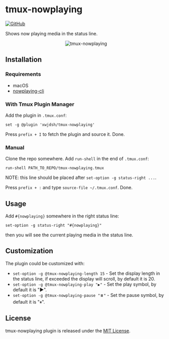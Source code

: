 # tmux-nowplaying

[![GitHub](https://img.shields.io/github/license/xwjdsh/tmux-nowplaying)](https://opensource.org/licenses/MIT)

Shows now playing media in the status line.

<p align="center">
  <img src="https://github.com/xwjdsh/tmux-nowplaying/raw/main/assets/tmux-nowplaying.gif" alt="tmux-nowplaying">
</p>

## Installation

### Requirements

- macOS
- [nowplaying-cli](https://github.com/kirtan-shah/nowplaying-cli)

### With Tmux Plugin Manager

Add the plugin in `.tmux.conf`:

```
set -g @plugin 'xwjdsh/tmux-nowplaying'
```

Press `prefix + I` to fetch the plugin and source it. Done.

### Manual

Clone the repo somewhere. Add `run-shell` in the end of `.tmux.conf`:

```
run-shell PATH_TO_REPO/tmux-nowplaying.tmux
```

NOTE: this line should be placed after `set-option -g status-right ...`.

Press `prefix + :` and type `source-file ~/.tmux.conf`. Done.

## Usage

Add `#{nowplaying}` somewhere in the right status line:

```
set-option -g status-right "#{nowplaying}"
```

then you will see the current playing media in the status line.

## Customization

The plugin could be customized with:

- `set-option -g @tmux-nowplaying-length 15` - Set the display length in the status line, if exceeded the display will scroll, by default it is 20.
- `set-option -g @tmux-nowplaying-play "▶️"` - Set the play symbol, by default it is "▶".
- `set-option -g @tmux-nowplaying-pause "⏸️"` - Set the pause symbol, by default it is "⏸".

## License

tmux-nowplaying plugin is released under the [MIT License](https://opensource.org/licenses/MIT).
